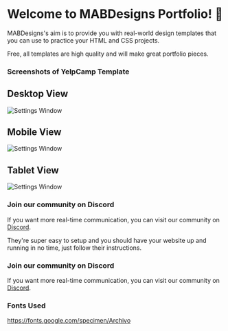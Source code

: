 
# Welcome to MABDesigns Portfolio! 👋

MABDesigns's aim is to provide you with real-world design templates that you can use to practice your HTML and CSS projects. 

Free, all templates are high quality and will make great portfolio pieces.

### Screenshots of YelpCamp Template

## Desktop View
![Settings Window](https://raw.github.com/MABDesigns/yelpcamp/main/Design/Landing%20Page%20-%20Desktop%20View.jpg)
## Mobile View
![Settings Window](https://raw.github.com/MABDesigns/yelpcamp/main/Design/Landing%20Page%20-%20Mobile%20View.jpg)
## Tablet View
![Settings Window](https://raw.github.com/MABDesigns/yelpcamp/main/Design/Landing%20Page%20-%20Tablet%20View.jpg)
### Join our community on Discord

If you want more real-time communication, you can visit our community on [Discord](https://discord.gg/5tJjhTuqfF). 


They're super easy to setup and you should have your website up and running in no time, just follow their instructions.

### Join our community on Discord

If you want more real-time communication, you can visit our community on [Discord](https://discord.gg/5tJjhTuqfF). 

### Fonts Used

https://fonts.google.com/specimen/Archivo 